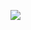 ![](https://github-readme-stats.vercel.app/api/wakatime?username={xDeFx0nx}&api_domain=wakapi.dev&bg_color=2D3748&title_color=2F855A&icon_color=2F855A&text_color=ffffff&custom_title=Wakapi%20Week%20Stats&layout=compact)
